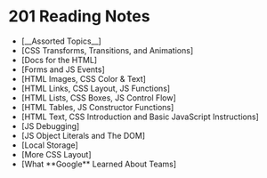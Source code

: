 # 201 Reading Notes
<ul>
  <li>[__Assorted Topics__]</li>
  <li>[CSS Transforms, Transitions, and Animations]</li>
  <li>[Docs for the HTML]</li>
  <li>[Forms and JS Events]</li>
  <li>[HTML Images, CSS Color & Text]</li>
  <li>[HTML Links, CSS Layout, JS Functions]</li>
  <li>[HTML Lists, CSS Boxes, JS Control Flow]</li>
  <li>[HTML Tables, JS Constructor Functions]</li>
  <li>[HTML Text, CSS Introduction and Basic JavaScript Instructions]</li>
  <li>[JS Debugging]</li>
  <li>[JS Object Literals and The DOM]</li>
  <li>[Local Storage]</li>
  <li>[More CSS Layout]</li>
  <li>[What **Google** Learned About Teams]</li>
</ul>
